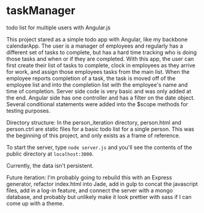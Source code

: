 # taskManager
todo list for multiple users with Angular.js

This project stared as a simple todo app with Angular, like my backbone calendarApp.  The user is a manager of employees and regularly has a different set of tasks to complete, but has a hard time tracking who is doing those tasks and when or if they are completed.  With this app, the user can first create their list of tasks to complete, clock in employees as they arrive for work, and assign those employees tasks from the main list.  When the employee reports completion of a task, the task is moved off of the employee list and into the completion list with the employee's name and time of completion.  Server side code is very basic and was only added at the end.  Angular side has one controller and has a filter on the date object.  Several conditional statements were added into the $scope methods for testing purposes.

Directory structure:
In the person_iteration directory, person.html and person.ctrl are static files for a basic todo list for a single person.  This was the beginning of this project, and only exists as a frame of reference.

To start the server, type `node server.js` and you'll see the contents of the public directory at `localhost:3000`.

Currently, the data isn't persistent.  

Future iteration: I'm probably going to rebuild this with an Express generator, refactor index.html into Jade, add in gulp to concat the javascript files, add in a log-in feature, and connect the server with a mongo database, and probably but unlikely make it look prettier with sass if I can come up with a theme.